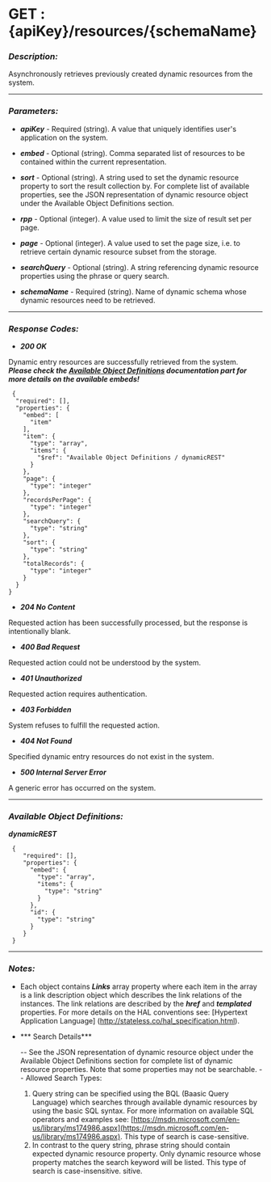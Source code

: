 
# GET : {apiKey}/resources/{schemaName} 

### *Description:* 
Asynchronously retrieves previously created dynamic resources from the system. 



* * *
### *Parameters:*


- ***apiKey*** - Required (string). A value that uniquely identifies user&#39;s application on the system. 


- ***embed*** - Optional (string). Comma separated list of resources to be contained within the current representation. 


- ***sort*** - Optional (string). A string used to set the dynamic resource property to sort the result collection by. For complete list of
             available properties, see the JSON representation of dynamic resource object under the Available Object
             Definitions section. 


- ***rpp*** - Optional (integer). A value used to limit the size of result set per page. 


- ***page*** - Optional (integer). A value used to set the page size, i.e. to retrieve certain dynamic resource subset from the storage. 


- ***searchQuery*** - Optional (string). A string referencing dynamic resource properties using the phrase or query search. 


- ***schemaName*** - Required (string). Name of dynamic schema whose dynamic resources need to be retrieved. 


* * *
### *Response Codes:*


- ***200  OK*** 

 Dynamic entry resources are successfully retrieved from the system. 
 ***Please check the [Available Object Definitions](#available-object-definitions) documentation part for more details on the available embeds!*** 

```
 {
  "required": [],
  "properties": {
    "embed": [
      "item"
    ],
    "item": {
      "type": "array",
      "items": {
        "$ref": "Available Object Definitions / dynamicREST"
      }
    },
    "page": {
      "type": "integer"
    },
    "recordsPerPage": {
      "type": "integer"
    },
    "searchQuery": {
      "type": "string"
    },
    "sort": {
      "type": "string"
    },
    "totalRecords": {
      "type": "integer"
    }
  }
} 

```

- ***204  No Content*** 

 Requested action has been successfully processed, but the response is intentionally blank. 


- ***400  Bad Request*** 

 Requested action could not be understood by the system. 


- ***401  Unauthorized*** 

 Requested action requires authentication. 


- ***403  Forbidden*** 

 System refuses to fulfill the requested action. 


- ***404  Not Found*** 

 Specified dynamic entry resources do not exist in the system. 


- ***500  Internal Server Error*** 

 A generic error has occurred on the system. 



* * *
### *Available Object Definitions:*

***dynamicREST***

```
 {
    "required": [],
    "properties": {
      "embed": {
        "type": "array",
        "items": {
          "type": "string"
        }
      },
      "id": {
        "type": "string"
      }
    }
 }
```
* * *
### *Notes:* 
- Each object contains ***Links*** array property where each item in the array is a link description object which describes the link relations of the instances. The link relations are described by the ***href*** and ***templated*** properties. For more details on the HAL conventions see: [Hypertext Application Language] (http://stateless.co/hal_specification.html).

-  *** Search Details***
  
   -- See the JSON representation of dynamic resource object under the Available Object Definitions section for
      complete list of dynamic resource properties. Note that some properties may not be searchable.
   -- Allowed Search Types:
   1. Query string can be specified using the BQL (Baasic Query Language) which searches through available
      dynamic resources by using the basic SQL syntax. For more information on available SQL operators and
      examples see: [https://msdn.microsoft.com/en-us/library/ms174986.aspx](https://msdn.microsoft.com/en-us/library/ms174986.aspx). This type of search is case-sensitive.
   2. In contrast to the query string, phrase string should contain expected dynamic resource property. Only
      dynamic resource whose property matches the search keyword will be listed. This type of search is case-insensitive. 
sitive. 
